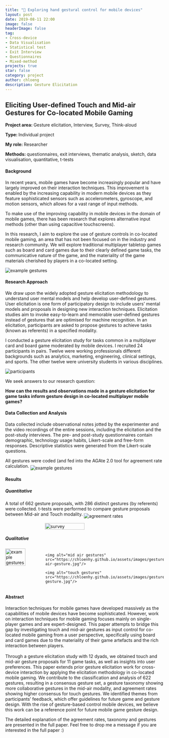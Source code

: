 ```yaml
---
title: "👋 Exploring hand gestural control for mobile devices"
layout: post
date: 2019-08-11 22:00
image: false
headerImage: false
tag:
- Cross-device
- Data Visualisation
- Statistical test
- Exit Interview
- Questionnaires
- Mixed-method
projects: true
star: false
category: project
author: chloeng
description: Gesture Elicitation
---
```


## Eliciting User-defined Touch and Mid-air Gestures for Co-located Mobile Gaming
<b>Project area: </b> Gesture elicitation, Interview, Survey, Think-aloud

<b>Type: </b> Individual project

<b>My role: </b> Researcher

<b>Methods: </b> questionnaires, exit interviews, thematic analysis, sketch, data visualisation, quantitative, t-tests

#### Background
In recent years, mobile games have become increasingly popular and have largely improved on their interaction techniques. This improvement is enabled by the increasing capability in modern mobile devices as they feature sophisticated sensors such as accelerometers, gyroscope, and motion sensors, which allows for a vast range of input methods. 

To make use of the improving capability in mobile devices in the domain of mobile games, there has been research that explores alternative input methods (other than using capacitive touchscreens).

In this research, I aim to explore the use of gesture controls in co-located mobile gaming, an area that has not been focused on in the industry and research community. We will explore traditional multiplayer tabletop games such as board and card games due to their clearly defined game tasks, the communicative nature of the game, and the materiality of the game materials cherished by players in a co-located setting.

<img alt="example gestures" src="https://chloenhy.github.io/assets/images/gesture/example-gesture.jpg" />

#### Research Approach
We draw upon the widely adopted gesture elicitation methodology to understand user mental models and help develop user-defined gestures. User elicitation is one form of participatory design to include users’ mental models and proposals in designing new interaction techniques. Elicitation studies aim to invoke easy-to-learn and memorable user-defined gestures instead of gestures that are optimised for machine recognition. In an elicitation, participants are asked to propose gestures to achieve tasks (known as referents) in a specified modality.

I conducted a gesture elicitation study for tasks common in a multiplayer card and board game moderated by mobile devices. I recruited 24 participants in pairs. Twelve were working professionals different backgrounds such as analytics, marketing, engineering, clinical settings, and sports. The other twelve were university students in various disciplines.

<img alt="participants" src="https://chloenhy.github.io/assets/images/gesture/participants.jpg" align="middle"/>

We seek answers to our research question: 

<b>How can the results and observations made in a gesture elicitation for game tasks inform gesture design in co-located multiplayer mobile games?</b>




#### Data Collection and Analysis
Data collected include observational notes jotted by the experimenter and the video recordings of the entire sessions, including the elicitation and the post-study interviews. The pre- and post-study questionnaires contain demographic, technology usage habits, Likert-scale and free-form responses. Descriptive statistics were generated from the Likert-scale questions. 

All gestures were coded (and fed into the AGAte 2.0 tool for agreement rate calculation.
<img alt="example gestures" src="https://chloenhy.github.io/assets/images/gesture/agate.jpg" align="middle"/>


#### Results
##### Quantitative 
A total of 662 gesture proposals, with 286 distinct gestures (by referents) were collected. t-tests were performed to compare gesture proposals between Mid-air and Touch modality.
<img alt="agreement rates" src="https://chloenhy.github.io/assets/images/gesture/agreement-rates.jpg" align="middle"/>

<div style="display: flex; justify-content: center;">
  <img alt="survey" src="https://chloenhy.github.io/assets/images/gesture/gesture-survey.jpg" width="50%" height="50%" align="middle"/>
</div>

##### Qualitative 
<div style="display: flex; justify-content: center;">
    <img alt="example gestures" src="https://chloenhy.github.io/assets/images/gesture/collab-gesture.jpg" width="50%" height="50%" />
    
    <img alt="mid air gestures" src="https://chloenhy.github.io/assets/images/gesture/mid-air-gesture.jpg"/>
    
    <img alt="touch gestures" src="https://chloenhy.github.io/assets/images/gesture/touch-gesture.jpg"/>
</div>

#### Abstract
Interaction techniques for mobile games have developed massively as the capabilities of mobile devices have become sophisticated. However, work on interaction techniques for mobile gaming focuses mainly on single- player games and are expert-designed. This paper attempts to bridge this gap by investigating touch and mid-air gestures as input control for co-located mobile gaming from a user perspective, specifically using board and card games due to the materiality of their game artefacts and the rich interaction between players.
<br>
<br>
Through a gesture elicitation study with 12 dyads, we obtained touch and mid-air gesture proposals for 11 game tasks, as well as insights into user preferences. This paper extends prior gesture elicitation work for cross-device interaction by applying the elicitation methodology in co-located mobile gaming. We contribute to the classification and analysis of 622 gestures, resulting in a consensus gesture set, a gesture taxonomy showing more collaborative gestures in the mid-air modality, and agreement rates showing higher consensus for touch gestures. We identified themes from participants’ feedback, which offer guidelines for future game and gesture design. With the rise of gesture-based control mobile devices, we believe this work can be a reference point for future mobile game gesture design.


The detailed explanation of the agreement rates, taxonomy and gestures are presented in the full paper. Feel free to drop me a message if you are interested in the full paper :)
